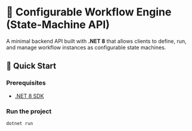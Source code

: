 # 🧩 Configurable Workflow Engine (State-Machine API)

A minimal backend API built with **.NET 8** that allows clients to define, run, and manage workflow instances as configurable state machines.

## 🚀 Quick Start

### Prerequisites
- [.NET 8 SDK](https://dotnet.microsoft.com/download)

### Run the project
```bash
dotnet run
